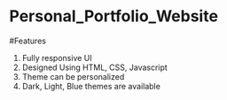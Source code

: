 # Personal_Portfolio_Website

#Features
1. Fully responsive UI
2. Designed Using HTML, CSS, Javascript
3. Theme can be personalized 
4. Dark, Light, Blue themes are available

